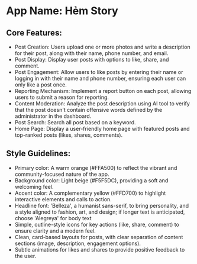 # **App Name**: Hẻm Story

## Core Features:

- Post Creation: Users upload one or more photos and write a description for their post, along with their name, phone number, and email.
- Post Display: Display user posts with options to like, share, and comment.
- Post Engagement: Allow users to like posts by entering their name or logging in with their name and phone number, ensuring each user can only like a post once.
- Reporting Mechanism: Implement a report button on each post, allowing users to submit a reason for reporting.
- Content Moderation: Analyze the post description using AI tool to verify that the post doesn't contain offensive words defined by the administrator in the dashboard.
- Post Search: Search all post based on a keyword.
- Home Page: Display a user-friendly home page with featured posts and top-ranked posts (likes, shares, comments).

## Style Guidelines:

- Primary color: A warm orange (#FFA500) to reflect the vibrant and community-focused nature of the app.
- Background color: Light beige (#F5F5DC), providing a soft and welcoming feel.
- Accent color: A complementary yellow (#FFD700) to highlight interactive elements and calls to action.
- Headline font: 'Belleza', a humanist sans-serif, to bring personality, and a style aligned to fashion, art, and design; if longer text is anticipated, choose 'Alegreya' for body text
- Simple, outline-style icons for key actions (like, share, comment) to ensure clarity and a modern feel.
- Clean, card-based layouts for posts, with clear separation of content sections (image, description, engagement options).
- Subtle animations for likes and shares to provide positive feedback to the user.